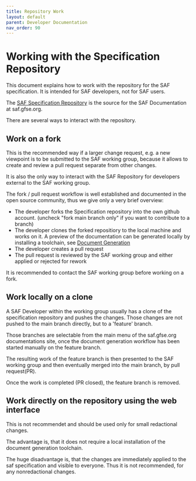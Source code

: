 ```yaml
---
title: Repository Work
layout: default
parent: Developer Documentation
nav_order: 90
---
```

# Working with the Specification Repository
This document explains how to work with the repository for the SAF specification. It is intended for SAF developers, not for SAF users.
 
The [SAF Specification Repository](https://github.com/GfSE/SAF-Specification) is the source for the SAF Documentation at saf.gfse.org.

There are several ways to interact with the repository.

## Work on a fork
This is the recommended way if a larger change request, e.g. a new viewpoint is to be submitted to the SAF working group, because it allows to create and review a pull request separate from other changes.

It is also the only way to interact with the SAF Repository for developers external to the SAF working group.

The fork / pull request workflow is well established and documented in the open source community, thus we give only a very brief overview:

* The developer forks the Specification repository into the own github account.
  (uncheck "fork main branch only" if you want to contribute to a branch)
* The developer clones the forked repositiory to the local machine and works on it. A preview of the documentation can be generated locally by installing a toolchain, see [Document Generation](docgen.md)
* The developer creates a pull request
* The pull request is reviewed by the SAF working group and either applied or rejected for rework

It is recommended to contact the SAF working group before working on a fork.

## Work locally on a clone
A SAF Developer within the working group usually has a clone of the specification repository and pushes the changes. Those changes are not pushed to the main branch directly, but to a 'feature' branch.

Those branches are selectable from the main menu of the saf.gfse.org documentations site, once the document generation workflow has been started manually on the feature branch.

The resulting work of the feature branch is then presented to the SAF working group and then eventually merged into the main branch, by pull request(PR).

Once the work is completed (PR closed), the feature branch is removed.

## Work directly on the repository using the web interface
This is not recommendet and should be used only for small redactional changes.

The advantage is, that it does not require a local installation of the document generation toolchain. 

The huge disadvantage is, that the changes are immediately applied to the saf specification and visible to everyone. Thus it is not recommended, for any nonredactional changes. 